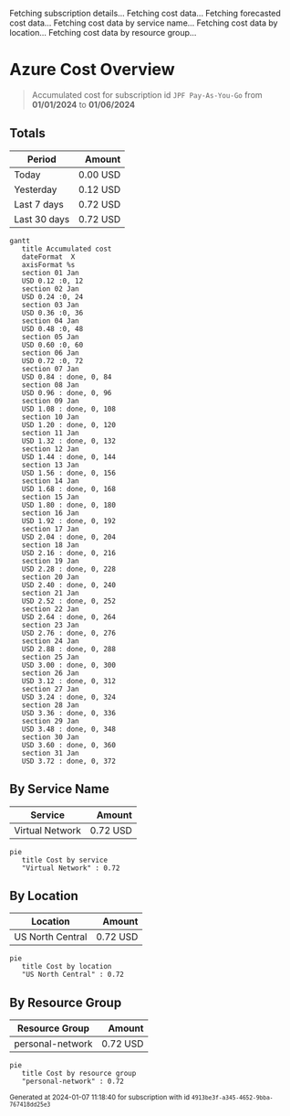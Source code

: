 Fetching subscription details...
Fetching cost data...
Fetching forecasted cost data...
Fetching cost data by service name...
Fetching cost data by location...
Fetching cost data by resource group...
# Azure Cost Overview

> Accumulated cost for subscription id `JPF Pay-As-You-Go` from **01/01/2024** to **01/06/2024**

## Totals

|Period|Amount|
|---|---:|
|Today|0.00 USD|
|Yesterday|0.12 USD|
|Last 7 days|0.72 USD|
|Last 30 days|0.72 USD|

```mermaid
gantt
   title Accumulated cost
   dateFormat  X
   axisFormat %s
   section 01 Jan
   USD 0.12 :0, 12
   section 02 Jan
   USD 0.24 :0, 24
   section 03 Jan
   USD 0.36 :0, 36
   section 04 Jan
   USD 0.48 :0, 48
   section 05 Jan
   USD 0.60 :0, 60
   section 06 Jan
   USD 0.72 :0, 72
   section 07 Jan
   USD 0.84 : done, 0, 84
   section 08 Jan
   USD 0.96 : done, 0, 96
   section 09 Jan
   USD 1.08 : done, 0, 108
   section 10 Jan
   USD 1.20 : done, 0, 120
   section 11 Jan
   USD 1.32 : done, 0, 132
   section 12 Jan
   USD 1.44 : done, 0, 144
   section 13 Jan
   USD 1.56 : done, 0, 156
   section 14 Jan
   USD 1.68 : done, 0, 168
   section 15 Jan
   USD 1.80 : done, 0, 180
   section 16 Jan
   USD 1.92 : done, 0, 192
   section 17 Jan
   USD 2.04 : done, 0, 204
   section 18 Jan
   USD 2.16 : done, 0, 216
   section 19 Jan
   USD 2.28 : done, 0, 228
   section 20 Jan
   USD 2.40 : done, 0, 240
   section 21 Jan
   USD 2.52 : done, 0, 252
   section 22 Jan
   USD 2.64 : done, 0, 264
   section 23 Jan
   USD 2.76 : done, 0, 276
   section 24 Jan
   USD 2.88 : done, 0, 288
   section 25 Jan
   USD 3.00 : done, 0, 300
   section 26 Jan
   USD 3.12 : done, 0, 312
   section 27 Jan
   USD 3.24 : done, 0, 324
   section 28 Jan
   USD 3.36 : done, 0, 336
   section 29 Jan
   USD 3.48 : done, 0, 348
   section 30 Jan
   USD 3.60 : done, 0, 360
   section 31 Jan
   USD 3.72 : done, 0, 372
```

## By Service Name

|Service|Amount|
|---|---:|
|Virtual Network|0.72 USD|

```mermaid
pie
   title Cost by service
   "Virtual Network" : 0.72
```

## By Location

|Location|Amount|
|---|---:|
|US North Central|0.72 USD|

```mermaid
pie
   title Cost by location
   "US North Central" : 0.72
```

## By Resource Group

|Resource Group|Amount|
|---|---:|
|personal-network|0.72 USD|

```mermaid
pie
   title Cost by resource group
   "personal-network" : 0.72
```

<sup>Generated at 2024-01-07 11:18:40 for subscription with id `4913be3f-a345-4652-9bba-767418dd25e3`</sup>
